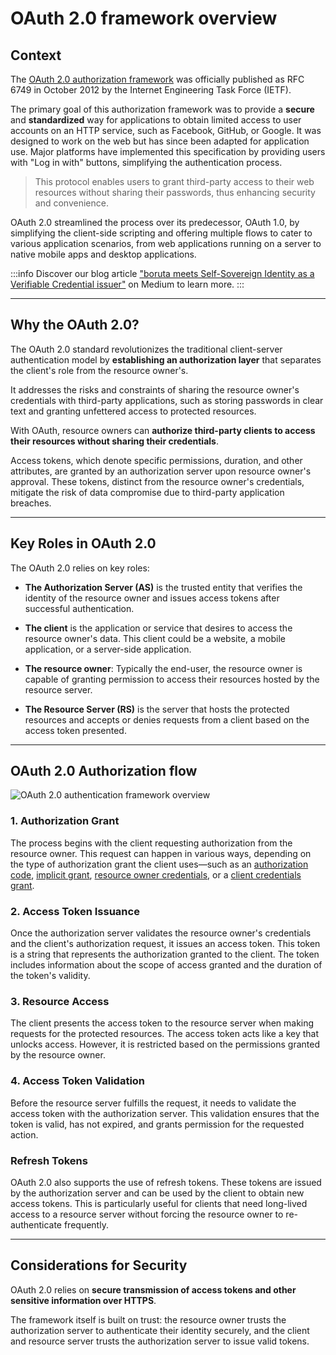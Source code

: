 # OAuth 2.0 framework overview

## Context

The [OAuth 2.0 authorization framework](https://datatracker.ietf.org/doc/html/rfc6749) was officially published as RFC 6749 in October 2012 by the Internet Engineering Task Force (IETF).

The primary goal of this authorization framework was to provide a **secure** and **standardized** way for applications to obtain limited access to user accounts on an HTTP service, such as Facebook, GitHub, or Google. It was designed to work on the web but has since been adapted for application use. Major platforms have implemented this specification by providing users with "Log in with" buttons, simplifying the authentication process.

> This protocol enables users to grant third-party access to their web resources without sharing their passwords, thus enhancing security and convenience.

OAuth 2.0 streamlined the process over its predecessor, OAuth 1.0, by simplifying the client-side scripting and offering multiple flows to cater to various application scenarios, from web applications running on a server to native mobile apps and desktop applications.

:::info
Discover our blog article ["boruta meets Self-Sovereign Identity as a Verifiable Credential issuer"](https://medium.com/@io.pascal.knoth/boruta-meets-self-sovereign-identity-as-a-verifiable-credential-issuer-479f2ffa5f4e) on Medium to learn more.
:::

---

## Why the OAuth 2.0?

The OAuth 2.0 standard revolutionizes the traditional client-server authentication model by **establishing an authorization layer** that separates the client's role from the resource owner's.

It addresses the risks and constraints of sharing the resource owner's credentials with third-party applications, such as storing passwords in clear text and granting unfettered access to protected resources.

With OAuth, resource owners can **authorize third-party clients to access their resources without sharing their credentials**.

Access tokens, which denote specific permissions, duration, and other attributes, are granted by an authorization server upon resource owner's approval. These tokens, distinct from the resource owner's credentials, mitigate the risk of data compromise due to third-party application breaches.

---

## Key Roles in OAuth 2.0

The OAuth 2.0 relies on key roles:

- **The Authorization Server (AS)** is the trusted entity that verifies the identity of the resource owner and issues access tokens after successful authentication.

- **The client** is the application or service that desires to access the resource owner's data. This client could be a website, a mobile application, or a server-side application.

- **The resource owner**: Typically the end-user, the resource owner is capable of granting permission to access their resources hosted by the resource server.

- **The Resource Server (RS)** is the server that hosts the protected resources and accepts or denies requests from a client based on the access token presented.

---

## OAuth 2.0 Authorization flow

<div class="centered"><img src="/assets/images/authz-global.png" alt="OAuth 2.0 authentication framework overview" /></div>

### 1. Authorization Grant

The process begins with the client requesting authorization from the resource owner.
This request can happen in various ways, depending on the type of authorization grant the client uses—such as an [authorization code](/code-grant.md), [implicit grant](/implicit-grant.md), [resource owner credentials](/ropc.md), or a [client credentials grant](/client-credentials.md).

### 2. Access Token Issuance

Once the authorization server validates the resource owner's credentials and the client's authorization request, it issues an access token. This token is a string that represents the authorization granted to the client. The token includes information about the scope of access granted and the duration of the token's validity.

### 3. Resource Access

The client presents the access token to the resource server when making requests for the protected resources. The access token acts like a key that unlocks access. However, it is restricted based on the permissions granted by the resource owner.

### 4. Access Token Validation

Before the resource server fulfills the request, it needs to validate the access token with the authorization server. This validation ensures that the token is valid, has not expired, and grants permission for the requested action.

### Refresh Tokens

OAuth 2.0 also supports the use of refresh tokens. These tokens are issued by the authorization server and can be used by the client to obtain new access tokens. This is particularly useful for clients that need long-lived access to a resource server without forcing the resource owner to re-authenticate frequently.


---

## Considerations for Security

OAuth 2.0 relies on **secure transmission of access tokens and other sensitive information over HTTPS**.

The framework itself is built on trust: the resource owner trusts the authorization server to authenticate their identity securely, and the client and resource server trusts the authorization server to issue valid tokens.
